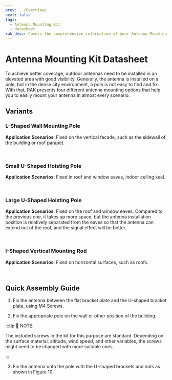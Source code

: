 ```yaml
---
prev: ../Overview/
next: false
tags:
  - Antenna Mounting Kit
  - datasheet
rak_desc: Covers the comprehensive information of your Antenna Mounting Kit to help you in using it. This information includes technical specifications, characteristics, and requirements.
---
```


# Antenna Mounting Kit Datasheet

To achieve better coverage, outdoor antennas need to be installed in an elevated area with good visibility. Generally, the antenna is installed on a pole, but in the dense city environment, a pole is not easy to find and fix. With that, RAK presents four different antenna mounting options that help you to easily mount your antenna in almost every scenario.

## Variants

### L-Shaped Wall Mounting Pole

<b>Application Scenarios</b>: Fixed on the vertical facade, such as the sidewall of the building or roof parapet.

<rk-img
  src="/assets/images/accessories/antenna-mounting-kit/1.png"
  width="60%"
  caption="L-shaped wall mounting pole dimensions"
/>

<br>

<rk-img
  src="/assets/images/accessories/antenna-mounting-kit/2.png"
  width="50%"
  caption="L-shaped wall mounting pole example application"
/>

### Small U-Shaped Hoisting Pole

<b>Application Scenarios</b>: Fixed in roof and window eaves, indoor ceiling keel.

<rk-img
  src="/assets/images/accessories/antenna-mounting-kit/3.png"
  width="40%"
  caption="Small U-shaped hoisting pole dimensions"
/>

<br>

<rk-img
  src="/assets/images/accessories/antenna-mounting-kit/4.png"
  width="50%"
  caption="Small U-shaped hoisting pole example application"
/>

### Large U-Shaped Hoisting Pole

<b>Application Scenarios</b>: Fixed on the roof and window eaves. Compared to the previous one, it takes up more space, but the antenna installation position is relatively separated from the eaves so that the antenna can extend out of the roof, and the signal effect will be better.

<rk-img
  src="/assets/images/accessories/antenna-mounting-kit/5.png"
  width="60%"
  caption="Large U-shaped hoisting pole dimensions"
/>

<br>

<rk-img
  src="/assets/images/accessories/antenna-mounting-kit/6.png"
  width="60%"
  caption="Large U-shaped hoisting pole example application"
/>

### I-Shaped Vertical Mounting Rod

<b>Application Scenarios</b>: Fixed on horizontal surfaces, such as roofs.

<rk-img
  src="/assets/images/accessories/antenna-mounting-kit/7.png"
  width="40%"
  caption="I-shaped vertical Mounting rod dimensions"
/>

<br>

<rk-img
  src="/assets/images/accessories/antenna-mounting-kit/8.png"
  width="50%"
  caption="I-shaped vertical Mounting rod example application"
/>

## Quick Assembly Guide

1. Fix the antenna between the flat bracket plate and the U-shaped bracket plate, using M4 Screws.

<rk-img
  src="/assets/images/accessories/antenna-mounting-kit/9.png"
  width="55%"
  caption="Positioning and fixing the antenna in the brackets"
/>

2. Fix the appropriate pole on the wall or other position of the building. 

:::tip 📝 NOTE:

The included screws in the kit for this purpose are standard. Depending on the surface material, altitude, wind speed, and other variables, the screws might need to be changed with more suitable ones.

:::

3. Fix the antenna onto the pole with the U-shaped brackets and nuts as shown in Figure 10.

<rk-img
  src="/assets/images/accessories/antenna-mounting-kit/10.png"
  width="50%"
  caption="Mounting the antenna to the pole"
/>
